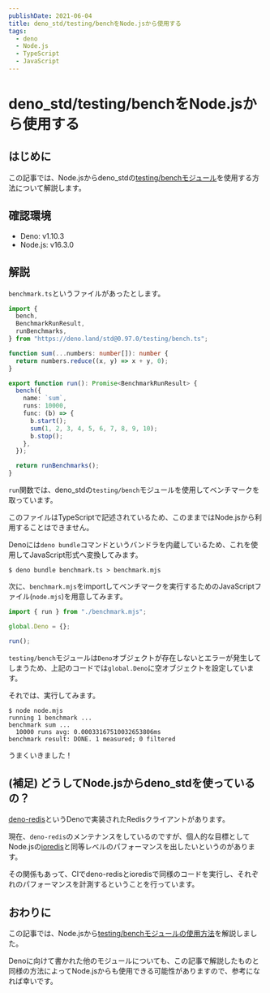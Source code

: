 ```yaml
---
publishDate: 2021-06-04
title: deno_std/testing/benchをNode.jsから使用する
tags:
  - deno
  - Node.js
  - TypeScript
  - JavaScript
---
```


# deno_std/testing/benchをNode.jsから使用する

## はじめに

この記事では、Node.jsからdeno_stdの[testing/benchモジュール](https://github.com/denoland/deno_std/tree/main/testing)を使用する方法について解説します。

## 確認環境

* Deno: v1.10.3
* Node.js: v16.3.0

## 解説

`benchmark.ts`というファイルがあったとします。

```typescript
import {
  bench,
  BenchmarkRunResult,
  runBenchmarks,
} from "https://deno.land/std@0.97.0/testing/bench.ts";

function sum(...numbers: number[]): number {
  return numbers.reduce((x, y) => x + y, 0);
}

export function run(): Promise<BenchmarkRunResult> {
  bench({
    name: `sum`,
    runs: 10000,
    func: (b) => {
      b.start();
      sum(1, 2, 3, 4, 5, 6, 7, 8, 9, 10);
      b.stop();
    },
  });

  return runBenchmarks();
}
```

`run`関数では、deno_stdの`testing/bench`モジュールを使用してベンチマークを取っています。

このファイルはTypeScriptで記述されているため、このままではNode.jsから利用することはできません。

Denoには`deno bundle`コマンドというバンドラを内蔵しているため、これを使用してJavaScript形式へ変換してみます。

```shell
$ deno bundle benchmark.ts > benchmark.mjs
```

次に、`benchmark.mjs`をimportしてベンチマークを実行するためのJavaScriptファイル(`node.mjs`)を用意してみます。

```javascript
import { run } from "./benchmark.mjs";

global.Deno = {};

run();
```

`testing/bench`モジュールは`Deno`オブジェクトが存在しないとエラーが発生してしまうため、上記のコードでは`global.Deno`に空オブジェクトを設定しています。

それでは、実行してみます。

```shell
$ node node.mjs
running 1 benchmark ...
benchmark sum ...
  10000 runs avg: 0.00033167510032653806ms
benchmark result: DONE. 1 measured; 0 filtered
```

うまくいきました！

## (補足) どうしてNode.jsからdeno_stdを使っているの？

[deno-redis](https://github.com/denodrivers/redis)というDenoで実装されたRedisクライアントがあります。

現在、`deno-redis`のメンテナンスをしているのですが、個人的な目標としてNode.jsの[ioredis](https://github.com/luin/ioredis)と同等レベルのパフォーマンスを出したいというのがあります。

その関係もあって、CIでdeno-redisとioredisで同様のコードを実行し、それぞれのパフォーマンスを計測するということを行っています。

## おわりに

この記事では、Node.jsから[testing/benchモジュールの使用方法](https://github.com/denoland/deno_std/tree/main/testing)を解説しました。

Denoに向けて書かれた他のモジュールについても、この記事で解説したものと同様の方法によってNode.jsからも使用できる可能性がありますので、参考になれば幸いです。
